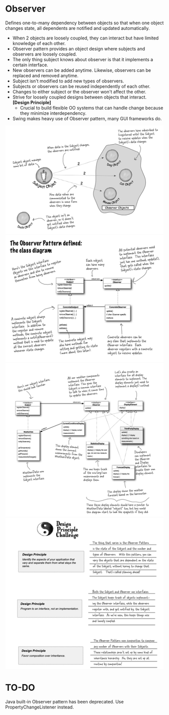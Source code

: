 # Observer

Defines one-to-many dependency between objects so that when one object changes state, all dependents are notified and updated automatically.

- When 2 objects are loosely coupled, they can interact but have limited knowledge of each other.
- Observer pattern provides an object design where subjects and observers are loosely coupled.
- The only thing subject knows about observer is that it implements a certain interface.
- New observers can be added anytime. Likewise, observers can be replaced and removed anytime.
- Subject isn't modified to add new types of observers.
- Subjects or observers can be reused independently of each other.
- Changes to either subject or the observer won't affect the other.
- Strive for loosely coupled designs between objects that interact. **[Design Principle]**
  - Crucial to build flexible OO systems that can handle change because they minimize interdependency.
- Swing makes heavy use of Observer pattern, many GUI frameworks do.

![OBSERVER I](observer_pt1.png "observer 1")
![OBSERVER II](observer_pt2.png "observer 2")
![OBSERVER III](observer_pt3.png "observer 3")
![OBSERVER IV](observer_pt4.png "observer 4")

# TO-DO

Java built-in Observer pattern has been deprecated. Use PropertyChangeListener instead.
